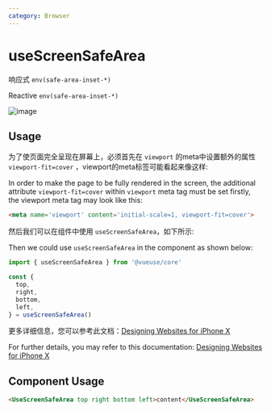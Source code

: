 ```yaml
---
category: Browser
---
```


# useScreenSafeArea

响应式 `env(safe-area-inset-*)`

Reactive `env(safe-area-inset-*)`

![image](https://webkit.org/wp-content/uploads/safe-areas-1.png)

## Usage

为了使页面完全呈现在屏幕上，必须首先在 `viewport` 的meta中设置额外的属性 `viewport-fit=cover` ，viewport的meta标签可能看起来像这样:

In order to make the page to be fully rendered in the screen, the additional attribute `viewport-fit=cover` within  `viewport` meta tag must be set firstly, the viewport meta tag may look like this:

```html
<meta name='viewport' content='initial-scale=1, viewport-fit=cover'>
```

然后我们可以在组件中使用 `useScreenSafeArea`，如下所示:

Then we could use `useScreenSafeArea` in the component as shown below:

```ts
import { useScreenSafeArea } from '@vueuse/core'

const {
  top,
  right,
  bottom,
  left,
} = useScreenSafeArea()
```

更多详细信息，您可以参考此文档：[Designing Websites for iPhone X](https://webkit.org/blog/7929/designing-websites-for-iphone-x/)

For further details, you may refer to this documentation: [Designing Websites for iPhone X](https://webkit.org/blog/7929/designing-websites-for-iphone-x/)

## Component Usage

```html
<UseScreenSafeArea top right bottom left>content</UseScreenSafeArea>
```
